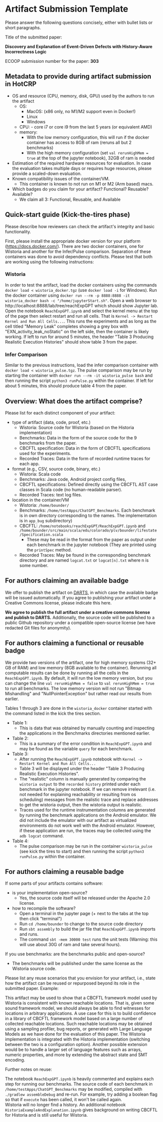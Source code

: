 # Artifact Submission Template

Please answer the following questions concisely, either with bullet lists or short paragraphs.

Title of the submitted paper:

**Discovery and Explanation of Event-Driven Defects with History-Aware Incorrectness Logic**

ECOOP submission number for the paper: **303**

## Metadata to provide during artifact submission in HotCRP

- OS and resource (CPU, memory, disk, GPU) used by the authors to run the artifact
  - OS:
    - MacOS: (x86 only, no M1/M2 support even in Docker!)
    - Linux
    - Windows
  - CPU: - core i7 or core i9 from the last 5 years (or equivalent AMD)
  - memory: 
    - With the low memory configuration, this will run if the docker container has access to 8GB of ram (reruns all but 2 benchmarks)
    - With the high memory configuration (set `val rerunHighMem = true` at the top of the jupyter notebook), 32GB of ram is needed
- Estimation of the required hardware resources for evaluation. In case the evaluation takes multiple days or requires huge resources, please provide a scaled-down evaluation.
- Known compatibility issues of the container/VM.
  - This container is known to not run on M1 or M2 (Arm based) macs.
- Which badges do you claim for your artifact? Functional? Reusable? Available?
  - We claim all 3: Functional, Reusable, and Available

## Quick-start guide (Kick-the-tires phase)

Please describe how reviewers can check the artifact's integrity and basic functionality.

First, please install the appropriate docker version for your platform (https://docs.docker.com/).
There are two docker containers, one for Wistoria and another for the Infer/Pulse comparison. 
Separation of these containers was done to avoid dependency conflicts.
Please test that both are working using the following instructions:

### Wistoria

In order to test the artifact, load the docker containers using the commands `docker load < wistoria_docker.tgz` (use `docker load -i` for Windows). 
Run the docker container using `docker run --rm -p 8888:8888 -it wistoria_docker bash -c "/home/jupyterStart.sh"`.
Open a web browser to http://localhost:8888/lab/tree/reachExpGPT which should show Jupyter lab.
Open the notebook `ReachExpGPT.ipynb` and select the kernel menu at the top of the page then select restart and run all cells.
That is `Kernel -> Restart Kernel and Run All Cells...`.
This runs the experiments and as long as the cell titled "Memory Leak" completes showing a grey box with "EXN_activity_leak_noStatic" on the left side, then the container is likely working.
If left to run for around 5 minutes, the header "Table 3 Producing Realistic Execution Histories" should show table 3 from the paper.

### Infer Comparison

Similar to the previous instructions, load the infer comparison container with `docker load < wistoria_pulse.tgz`.
The pulse comparison may be run by starting the container with `docker run --rm -it wistoria_pulse bash` and then running the script `python3 runPulse.py` within the container.
If left for about 5 minutes, this should produce table 4 from the paper.

## Overview: What does the artifact comprise?

Please list for each distinct component of your artifact:

* type of artifact (data, code, proof, etc.)
  * Wistoria: Source code for Wistoria (based on the Historia implementation) 
  * Benchmarks: Data in the form of the source code for the 9 benchmarks from the paper.
  * CBCFTL specification: Data in the form of CBCFTL specifications used for the experiments.
  * Recorded Traces: Data in the form of recorded runtime traces for each app.
* format (e.g., CSV, source code, binary, etc.)
  * Wistoria: Scala code
  * Benchmarks: Java code, Android project config files, 
  * CBCFTL specifications: Defined directly using the CBCFTL AST case classes in Scala code (no human-readable parser).
  * Recorded Traces: text log files.
* location in the container/VM
  * Wistoria: `/home/bounder/`
  * Benchmarks: `/home/testApps/ChatGPT_Benchmarks`. Each benchmark is in own directory corresponding to the names. The implementation is in `app_bug` subdirectory)
  * CBCFTL: `/home/notebooks/reachExpGPT/ReachExpGPT.ipynb` and `/home/bounder/src/main/scala/edu/colorado/plv/bounder/lifestate/Specification.scala`
    * These may be read in the format from the paper as output under each benchmark in the jupyter notebook (They are printed using the `printSpec` method. 
  * Recorded Traces: May be found in the corresponding benchmark directory and are named `logcat.txt` or `logcat[n].txt` where n is some number.

## For authors claiming an available badge

We offer to publish the artifact on [DARTS](https://drops.dagstuhl.de/opus/institut_darts.php), in which case the available badge will be issued automatically.
If you agree to publishing your artifact under a Creative Commons license, please indicate this here.

**We agree to publish the full artifact under a creative commons license and publish to DARTS.**
Additionally, the source code will be published to a public Github repository under a compatible open-source license (we have redacted Git files for anonymity).


## For authors claiming a functional or reusable badge

We provide two versions of the artifact, one for high memory systems (32+ GB of RAM) and low memory (8GB available to the container).
Rerunning all computable results can be done by running all the cells in the `ReachExpGPT.ipynb`.
By default, it will run the low memory version, but you can change the line `val rerunHighMem = false` to `val rerunHighMem = true` to run all benchmarks.
The low memory version will not run "Bitmap Mishandling" and "NullPointerException" but rather read our results from earlier.


Tables 1 through 3 are done in the `wistoria_docker` container started with the command listed in the kick the tires section.
* Table 1:
  * This is data that was obtained by manually counting and inspecting the applications in the Benchmarks directories mentioned earlier.
* Table 2:
  * This is a summary of the error condition in `ReachExpGPT.ipynb` and may be found as the variable `query` for each benchmark.
* Table 3:
  * After running the `ReachExpGPT.ipynb` notebook with  `Kernel -> Restart Kernel and Run All Cells...`
  * Table 3 will be displayed under the header "Table 3 Producing Realistic Execution Histories".
  * The "realistic" column is manually generated by comparing the `wistoria output` to the `recorded history` printed under each benchmark in the jupyter notebook. If we can remove irrelevant (i.e. not needed for explaining reachability or resulting from os scheduling) messages from the realistic trace and replace addresses to get the wistoria output, then the wistoria output is realistic.
  * Traces used for the runtime instrumentation columns are generated by running the benchmark applications on the Android emulator.  We did not include the emulator with our artifact as virtualized environments do not work well with the Android emulator.  However, if these application are run, the traces may be collected using the `adb logcat` command.
* Table 4:
  * The pulse comparison may be run in the container `wistoria_pulse` (see kick the tires to start) and then running the script `python3 runPulse.py` within the container.

## For authors claiming a reusable badge

If some parts of your artifacts contains software:
- is your implementation open-source?
  * Yes, the source code itself will be released under the Apache 2.0 license.
- how to recompile the software?
  * Open a terminal in the jupyter page (+ next to the tabs at the top then click "terminal")
  * Run `cd /home/bounder` to change to the source code directory
  * Run `sbt assembly` to build the jar file that `ReachExpGPT.ipynb` imports and runs.
  * The command `sbt -mem 30000 test` runs the unit tests (Warning: this will use about 30G of ram and take several hours).

If you use benchmarks: are the benchmarks public and open-source?

* The benchmarks will be published under the same license as the Wistoria source code.

Please list any reuse scenarios that you envision for your artifact, i.e., state how the artifact can be reused or repurposed beyond its role in the submitted paper. Example:

This artifact may be used to show that a CBCFTL framework model used by Wistoria is consistent with known reachable locations. 
That is, given some sound framework model, we should always be able to find witnesses for locations in arbitrary applications.
A use case for this is to build confidence in a library of CBCFTL framework model based on a large number of collected reachable locations.
Such reachable locations may be obtained using a sampling profiler, bug reports, or generated with Large Language Models as we have done for the evaluation of this paper.
The Wistoria implementation is integrated with the Historia implementation (switching between the two is a configuration option).
Another possible extension would be to handle a larger set of language features such as arrays, numeric properties, and more by extending the abstract state and SMT encoding.

Further notes on reuse:

The notebook `ReachExpGPT.ipynb` is heavily commented and explains each step for running our benchmarks.
The source code of each benchmark in `/home/testApps/ChatGPT_Benchmarks` may be modified, compiled with `./gradlew assembleDebug` and re-run.
For example, try adding a boolean flag so that if `execute` has been called, it won't be called again.  
Wistoria will no longer find a history.
An additional notebook `HistoriaExampleAndExplanation.ipynb` gives background on writing CBCFTL for Historia and is still useful for Wistoria.


